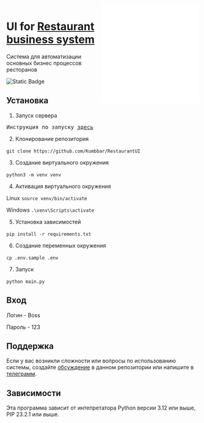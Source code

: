 <img alt="Logotype" height="256" src="./docs/food.svg" width="256" align="right"/>

# UI for [Restaurant business system](https://github.com/Kumbbar/Restaurant)
Система для автоматизации основных бизнес процессов ресторанов
<!--Блок информации о репозитории в бейджах-->
![Static Badge](https://img.shields.io/badge/Author-Kumbbar-green)

## Установка
1. Запуск сервера
<pre>
Инструкция по запуску <a href="https://github.com/Kumbbar/Restaurant/blob/master/README.md">здесь</a>
</pre>

2. Клонирование репозитория 

```git clone https://github.com/Kumbbar/RestaurantUI```

3. Создание виртуального окружения

```python3 -m venv venv```

4. Активация виртуального окружения

Linux
```source venv/bin/activate```

Windows
```.\venv\Scripts\activate```

5. Установка зависимостей

```pip install -r requirements.txt```

6. Создание переменных окружения

```cp .env.sample .env```

7. Запуск

```python main.py```

## Вход

Логин - Boss

Пароль - 123

## Поддержка
Если у вас возникли сложности или вопросы по использованию системы, создайте 
[обсуждение](https://github.com/Kumbbar/RestaurantUI/issues/new) в данном репозитории или напишите в [телеграмм](https://t.me/sudo098).

## Зависимости
Эта программа зависит от интепретатора Python версии 3.12 или выше, PIP 23.2.1 или выше.